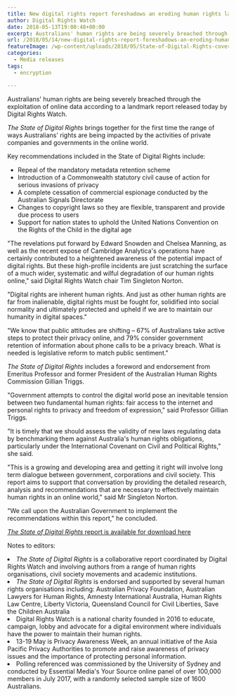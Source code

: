 ```yaml
---
title: New digital rights report foreshadows an eroding human rights landscape online
author: Digital Rights Watch
date: 2018-05-13T19:00:48+00:00
excerpt: Australians' human rights are being severely breached through the exploitation of online data according to a landmark report released today by Digital Rights Watch.
url: /2018/05/14/new-digital-rights-report-foreshadows-an-eroding-human-rights-landscape-online/
featureImage: /wp-content/uploads/2018/05/State-of-Digital-Rights-cover.jpg
categories:
  - Media releases
tags:
  - encryption

---
```

<span style="font-weight: 400;">Australians' human rights are being severely breached through the exploitation of online data according to a landmark report released today by Digital Rights Watch. </span>

_<span style="font-weight: 400;">The State of Digital Rights </span>_<span style="font-weight: 400;">brings together for the first time the range of ways Australians' rights are being impacted by the activities of private companies and governments in the online world. </span>

<span style="font-weight: 400;">Key recommendations included in the State of Digital Rights include:</span>

<li style="list-style-type: none;">
  <ul>
    <li style="font-weight: 400;">
      <span style="font-weight: 400;">Repeal of the mandatory metadata retention scheme</span>
    </li>
    <li style="font-weight: 400;">
      <span style="font-weight: 400;">Introduction of a Commonwealth statutory civil cause of action for serious invasions of privacy</span>
    </li>
    <li style="font-weight: 400;">
      <span style="font-weight: 400;">A complete cessation of commercial espionage conducted by the Australian Signals Directorate</span>
    </li>
    <li style="font-weight: 400;">
      <span style="font-weight: 400;">Changes to copyright laws so they are flexible, transparent and provide due process to users</span>
    </li>
    <li style="font-weight: 400;">
      <span style="font-weight: 400;">Support for nation states to uphold the United Nations Convention on the Rights of the Child in the digital age</span>
    </li>
  </ul>
</li>

<span style="font-weight: 400;">"The revelations put forward by Edward Snowden and Chelsea Manning, as well as the recent expose of Cambridge Analytica's operations have certainly contributed to a heightened awareness of the potential impact of digital rights. But these high-profile incidents are just scratching the surface of a much wider, systematic and wilful degradation of our human rights online," said Digital Rights Watch chair Tim Singleton Norton.</span>

<span style="font-weight: 400;">"Digital rights are inherent human rights. And just as other human rights are far from inalienable, digital rights must be fought for, solidified into social normality and ultimately protected and upheld if we are to maintain our humanity in digital spaces." </span>

<span style="font-weight: 400;">"We know that public attitudes are shifting &#8211; 67% of Australians take active steps to protect their privacy online, and 79% consider government retention of information about phone calls to be a privacy breach. What is needed is legislative reform to match public sentiment."</span>

_<span style="font-weight: 400;">The State of Digital Rights</span>_ <span style="font-weight: 400;">includes a foreword and endorsement from Emeritus Professor and former President of the Australian Human Rights Commission Gillian Triggs.</span>

<span style="font-weight: 400;">"Government attempts to control the digital world pose an inevitable tension between two fundamental human rights: fair access to the internet and personal rights to privacy and freedom of expression," said Professor Gillian Triggs.</span>

<span style="font-weight: 400;">"It is timely that we should assess the validity of new laws regulating data by benchmarking them against Australia's human rights obligations, particularly under the International Covenant on Civil and Political Rights," she said.</span>

<span style="font-weight: 400;">"This is a growing and developing area and getting it right will involve long term dialogue between government, corporations and civil society. This report aims to support that conversation by providing the detailed research, analysis and recommendations that are necessary to effectively maintain human rights in an online world," said Mr Singleton Norton.</span>

<span style="font-weight: 400;">"We call upon the Australian Government to implement the recommendations within this report," he concluded.</span>

[_<span style="font-weight: 400;">The State of Digital Rights</span>_ <span style="font-weight: 400;">report is available for download here</span>][1]

<span style="font-weight: 400;">Notes to editors:</span>

<li style="font-weight: 400;">
  <i><span style="font-weight: 400;">The State of Digital Rights</span></i><span style="font-weight: 400;"> is a collaborative report coordinated by Digital Rights Watch and involving authors from a range of human rights organisations, civil society movements and academic institutions.</span>
</li>
<li style="font-weight: 400;">
  <i><span style="font-weight: 400;">The State of Digital Rights</span></i><span style="font-weight: 400;"> is endorsed and supported by several human rights organisations including: Australian Privacy Foundation, Australian Lawyers for Human Rights, Amnesty International Australia, Human Rights Law Centre, Liberty Victoria, Queensland Council for Civil Liberties, Save the Children Australia</span>
</li>
<li style="font-weight: 400;">
  <span style="font-weight: 400;">Digital Rights Watch is a national charity founded in 2016 to educate, campaign, lobby and advocate for a digital environment where individuals have the power to maintain their human rights.</span>
</li>
<li style="font-weight: 400;">
  <span style="font-weight: 400;">13-19 May is Privacy Awareness Week, an annual initiative of the Asia Pacific Privacy Authorities to promote and raise awareness of privacy issues and the importance of protecting personal information.</span>
</li>
<li style="font-weight: 400;">
  <span style="font-weight: 400;">Polling referenced was commissioned by the University of Sydney and conducted by Essential Media's Your Source online panel of over 100,000 members in July 2017, with a randomly selected sample size of 1600 Australians.</span>
</li>

 [1]: /wp-content/uploads/2018/05/State-of-Digital-Rights-Media.pdf
